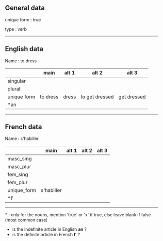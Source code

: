 ## General data

unique form : true

type : verb

---

## English data

Name : to dress

|             |   main   | alt 1 |     alt 2      | alt 3       |
| :---------- | :------: | :---: | :------------: | ----------- |
| singular    |          |       |                |             |
| plural      |          |       |                |             |
| unique form | to dress | dress | to get dressed | get dressed |
| \*an        |          |       |                |             |

---

## French data

Name : s'habiller

|             |    main    | alt 1 | alt 2 | alt 3 |
| :---------- | :--------: | :---: | :---: | :---: |
| masc_sing   |            |       |       |       |
| masc_plur   |            |       |       |       |
| fem_sing    |            |       |       |       |
| fem_plur    |            |       |       |       |
| unique_form | s'habiller |       |       |       |
| \*l'        |            |       |       |       |

---

\* : only for the nouns, mention 'true' or 'x' if true, else leave blank if false (most common case)

- is the indefinite article in English **an** ?
- is the definite article in French **l'** ?

